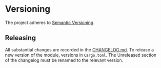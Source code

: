 # Versioning

The project adheres to [Semantic Versioning](https://semver.org/).

## Releasing

All substantial changes are recorded in the [CHANGELOG.md](CHANGELOG.md). To
release a new version of the module, versions in `Cargo.toml`. The Unreleased
section of the changelog must be renamed to the relevant version.
